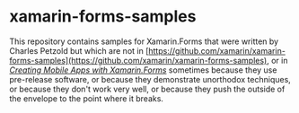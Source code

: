 xamarin-forms-samples
=====================

This repository contains samples for Xamarin.Forms that were written by Charles Petzold but which are not in [https://github.com/xamarin/xamarin-forms-samples](https://github.com/xamarin/xamarin-forms-samples), or in [*Creating Mobile Apps with Xamarin.Forms*](http://developer.xamarin.com/guides/cross-platform/xamarin-forms/creating-mobile-apps-xamarin-forms)
sometimes because they use pre-release software, or because they demonstrate unorthodox techniques, or because they don't work very well, or because they push the outside of the envelope to the point where it breaks.



 


